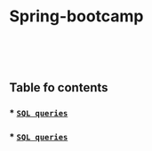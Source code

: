 # Spring-bootcamp
<br/><br/><br/>

## Table fo contents
### * [`SQL queries`](Week-1/SQL-queries) 
### * [`SQL queries`](Week-1/InversionOfControlEX) 
